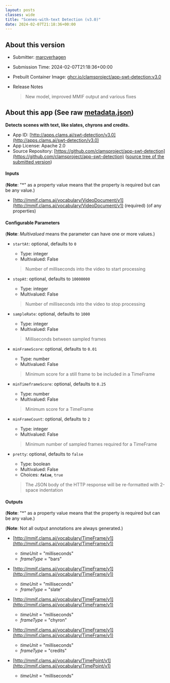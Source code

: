 ```yaml
---
layout: posts
classes: wide
title: "Scenes-with-text Detection (v3.0)"
date: 2024-02-07T21:18:36+00:00
---
```

## About this version

- Submitter: [marcverhagen](https://github.com/marcverhagen)
- Submission Time: 2024-02-07T21:18:36+00:00
- Prebuilt Container Image: [ghcr.io/clamsproject/app-swt-detection:v3.0](https://github.com/clamsproject/app-swt-detection/pkgs/container/app-swt-detection/v3.0)
- Release Notes

    > New model, improved MMIF output and various fixes

## About this app (See raw [metadata.json](metadata.json))

**Detects scenes with text, like slates, chyrons and credits.**

- App ID: [http://apps.clams.ai/swt-detection/v3.0](http://apps.clams.ai/swt-detection/v3.0)
- App License: Apache 2.0
- Source Repository: [https://github.com/clamsproject/app-swt-detection](https://github.com/clamsproject/app-swt-detection) ([source tree of the submitted version](https://github.com/clamsproject/app-swt-detection/tree/v3.0))


#### Inputs
(**Note**: "*" as a property value means that the property is required but can be any value.)

- [http://mmif.clams.ai/vocabulary/VideoDocument/v1](http://mmif.clams.ai/vocabulary/VideoDocument/v1) (required)
(of any properties)



#### Configurable Parameters
(**Note**: _Multivalued_ means the parameter can have one or more values.)

- `startAt`: optional, defaults to `0`

    - Type: integer
    - Multivalued: False


    > Number of milliseconds into the video to start processing
- `stopAt`: optional, defaults to `10000000`

    - Type: integer
    - Multivalued: False


    > Number of milliseconds into the video to stop processing
- `sampleRate`: optional, defaults to `1000`

    - Type: integer
    - Multivalued: False


    > Milliseconds between sampled frames
- `minFrameScore`: optional, defaults to `0.01`

    - Type: number
    - Multivalued: False


    > Minimum score for a still frame to be included in a TimeFrame
- `minTimeframeScore`: optional, defaults to `0.25`

    - Type: number
    - Multivalued: False


    > Minimum score for a TimeFrame
- `minFrameCount`: optional, defaults to `2`

    - Type: integer
    - Multivalued: False


    > Minimum number of sampled frames required for a TimeFrame
- `pretty`: optional, defaults to `false`

    - Type: boolean
    - Multivalued: False
    - Choices: **_`false`_**, `true`


    > The JSON body of the HTTP response will be re-formatted with 2-space indentation


#### Outputs
(**Note**: "*" as a property value means that the property is required but can be any value.)

(**Note**: Not all output annotations are always generated.)

- [http://mmif.clams.ai/vocabulary/TimeFrame/v1](http://mmif.clams.ai/vocabulary/TimeFrame/v1)
    - _timeUnit_ = "milliseconds"
    - _frameType_ = "bars"

- [http://mmif.clams.ai/vocabulary/TimeFrame/v1](http://mmif.clams.ai/vocabulary/TimeFrame/v1)
    - _timeUnit_ = "milliseconds"
    - _frameType_ = "slate"

- [http://mmif.clams.ai/vocabulary/TimeFrame/v1](http://mmif.clams.ai/vocabulary/TimeFrame/v1)
    - _timeUnit_ = "milliseconds"
    - _frameType_ = "chyron"

- [http://mmif.clams.ai/vocabulary/TimeFrame/v1](http://mmif.clams.ai/vocabulary/TimeFrame/v1)
    - _timeUnit_ = "milliseconds"
    - _frameType_ = "credits"

- [http://mmif.clams.ai/vocabulary/TimePoint/v1](http://mmif.clams.ai/vocabulary/TimePoint/v1)
    - _timeUnit_ = "milliseconds"

